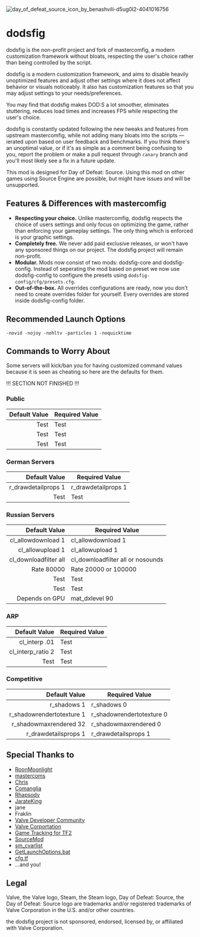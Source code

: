 ![day_of_defeat_source_icon_by_benashvili-d5ug0l2-4041016756](https://github.com/DepriFromEarth/dodsfig/assets/107975725/77ccb0ee-1de2-4677-b246-87ea38b45b55)

# dodsfig
dodsfig is the non-profit project and fork of mastercomfig, a modern customization framework without bloats, respecting the user's choice rather than being controlled by the script.

dodsfig is a modern customization framework, and aims to disable heavily unoptimized features and adjust other settings where it does not affect behavior or visuals noticeably. It also has customization features so that you may adjust settings to your needs/preferences.

You may find that dodsfig makes DOD:S a lot smoother, eliminates stuttering, reduces load times and increases FPS while respecting the user's choice.

dodsfig is constantly updated following the new tweaks and features from upstream mastercomfig, while not adding many bloats into the scripts — ierated upon based on user feedback and benchmarks. If you think there's an unoptimal value, or if it's as simple as a comment being confusing to you, report the problem or make a pull request through `canary` branch and you'll most likely see a fix in a future update.

This mod is designed for Day of Defeat: Source. Using this mod on other games using Source Engine are possible, but might have issues and will be unsupported.

## Features & Differences with mastercomfig
* **Respecting your choice.** Unlike mastercomfig, dodsfig respects the choice of users settings and only focus on optimizing the game, rather than enforcing your gameplay settings. The only thing which is enforced is your graphic settings.
* **Completely free.** We never add paid exclusive releases, or won't have any sponsored things on our project. The dodsfig project will remain non-profit.
* **Modular.** Mods now consist of two mods: dodsfig-core and dodsfig-config. Instead of seperating the mod based on preset we now use dodsfig-config to configure the presets using `dodsfig-config/cfg/presets.cfg`.
* **Out-of-the-box.** All overrides configurations are ready, now you don't need to create overrides folder for yourself. Every overrides are stored inside dodsfig-config folder.

## Recommended Launch Options
```
-novid -nojoy -nohltv -particles 1 -noquicktime
```

## Commands to Worry About

Some servers will kick/ban you for having customized command values because it is seen as cheating so here are the defaults for them.

!!! SECTION NOT FINISHED !!!

### Public
| Default Value | Required Value |
|-----:|-----------|
|     Test| Test|
|     Test| Test    |
|     Test| Test        |

### German Servers
| Default Value | Required Value |
|-----:|-----------|
|     r_drawdetailprops 1| r_drawdetailprops 1|
|     Test| Test    |

### Russian Servers
| Default Value | Required Value |
|-----:|-----------|
|     cl_allowdownload 1| cl_allowdownload 1|
|     cl_allowupload 1| cl_allowupload 1    |
|     cl_downloadfilter all| cl_downloadfilter all or nosounds        |
|     Rate 80000| Rate 20000 or 100000        |
|     Test| Test        |
|     Test| Test        |
|     Depends on GPU | mat_dxlevel 90        |

### ARP
| Default Value | Required Value |
|-----:|-----------|
|     cl_interp .01| Test|
|     cl_interp_ratio 2| Test    |
|     Test| Test        |

### Competitive
| Default Value | Required Value |
|-----:|-----------|
|     r_shadows 1| r_shadows 0|
|     r_shadowrendertotexture 1| r_shadowrendertotexture 0    |
|     r_shadowmaxrendered 32| r_shadowmaxrendered 0        |
|     r_drawdetailsprops 1 | r_drawdetailsprops 1        |


## Special Thanks to
* [RoonMoonlight](https://github.com/RoonMoonlight)
* [mastercoms](https://github.com/mastercoms)
* [Chris](https://chrisdown.name/tf2/)
* [Comanglia](https://www.teamfortress.tv/25328/comanglias-config-fps-guide)
* [Rhapsody](https://rhapsodysl.github.io/perfconfig/)
* [JarateKing](https://github.com/JarateKing)
* jane
* Fraklin
* [Valve Developer Community](https://developer.valvesoftware.com/wiki/Main_Page)
* [Valve Corportation](https://www.valvesoftware.com/en/)
* [Game Tracking for TF2](https://github.com/SteamDatabase/GameTracking-TF2)
* [SourceMod](https://www.sourcemod.net/credits.php)
* [sm_cvarlist](https://forums.alliedmods.net/showthread.php?p=1298262)
* [GetLaunchOptions.bat](https://pastebin.com/bhQrywES)
* [cfg.tf](https://github.com/mkrl/cfgtf)
* ...and you!

## Legal
Valve, the Valve logo, Steam, the Steam logo, Day of Defeat: Source, the Day of Defeat: Source logo are trademarks and/or registered trademarks of Valve Corporation in the U.S. and/or other countries.

the dodsfig project is not sponsored, endorsed, licensed by, or affiliated with Valve Corporation.
